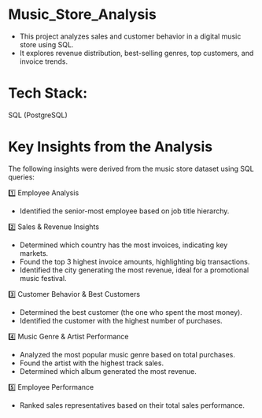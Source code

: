 # Music_Store_Analysis
- This project analyzes sales and customer behavior in a digital music store using SQL.
- It explores revenue distribution, best-selling genres, top customers, and invoice trends.

# Tech Stack:
SQL (PostgreSQL)

# Key Insights from the Analysis
The following insights were derived from the music store dataset using SQL queries:

1️⃣ Employee Analysis
- Identified the senior-most employee based on job title hierarchy.

2️⃣ Sales & Revenue Insights
- Determined which country has the most invoices, indicating key markets.
- Found the top 3 highest invoice amounts, highlighting big transactions.
- Identified the city generating the most revenue, ideal for a promotional music festival.

3️⃣ Customer Behavior & Best Customers
- Determined the best customer (the one who spent the most money).
- Identified the customer with the highest number of purchases.

4️⃣ Music Genre & Artist Performance
- Analyzed the most popular music genre based on total purchases.
- Found the artist with the highest track sales.
- Determined which album generated the most revenue.

5️⃣ Employee Performance
- Ranked sales representatives based on their total sales performance.
